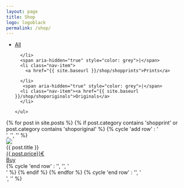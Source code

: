 ```yaml
---
layout: page
title: Shop
logo: logoblack
permalink: /shop/
---
```

<nav class="navbarshop">

<ul>
      <li class="nav-item">
        <a href="{{ site.baseurl }}/shop/">All</a>
       
      </li>
      <span aria-hidden="true" style="color: grey">|</span>
      <li class="nav-item">
        <a href="{{ site.baseurl }}/shop/shopprints">Prints</a>
       
      </li>
       <span aria-hidden="true" style="color: grey">|</span>
      <li class="nav-item"><a href="{{ site.baseurl }}/shop/shoporiginals">Originals</a>
      </li>
      
    </ul>
  </nav>


<div>
{% for post in site.posts %}
{% if post.category contains 'shopprint' or 
      post.category contains 'shoporiginal'
%}
    {% cycle 'add row' : '<div class="row">', '', '' %}
        <div class="column column-33">
            <div class="preview-panel">
                <a href="{{ post.url | prepend: site.baseurl }}">
                    <img src="{{ post.preview }}">
                </a>
                <div class="post-title">{{ post.title }}
                <br>
                <a href="#" class="tag">{{ post.price}}€ </a>
                <br>
                <a class="button" href="{{ post.url | prepend: site.baseurl }}">Buy</a></div>
           </div>
        </div>
{% cycle 'end row' : '', '', '</div>' %}
{% endif %}
{% endfor %}
{% cycle 'end row' : '', '</div>', '</div>' %}
</div>